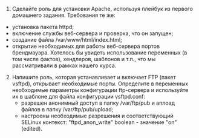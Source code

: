 1.	Сделайте роль для установки Apache, используя плейбук из первого домашнего задания. Требования те же:
-	установка пакета httpd;
-	включение службы веб-сервера и проверка, что он запущен;
-	создание файла /var/www/html/index.html;
-	открытие необходимых для работы веб-сервера портов брендмауэра.
Хотелось бы увидеть использование переменных (в том числе фактов), хендлеров, шаблонов и т.п., что мы рассматривали в рамках нашего курса.
2.	Напишите роль, которая устанавливает и включает FTP (пакет vsftpd), открывает необходимые порты. Определите в переменных необходимые параметры конфигурации ftp-сервера и используйте их в шаблоне для файла конфигурации vsftpd.conf:
    - разрешен анонимный доступ в папку /var/ftp/pub и аплоад файлов в папку /var/ftp/pub/upload;
    - настроены необходимые разрешения и соответствующий SELinux контекст: "ftpd_anon_write" boolean - значение "on" (edited).